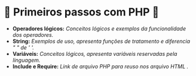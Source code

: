 #  :elephant: Primeiros passos com PHP :elephant:

- **Operadores lógicos:** _Conceitos lógicos e exemplos da funcionalidade dos operadores._
- **String:** _Exemplos de uso, apresenta funções de tratamento e diferencia " " de ' '._
- **Variáveis:** _Conceitos lógicos, apresenta variáveis reservadas pela linguagem._
- **Include e Require:** _Link de arquivo PHP para reuso nos arquivo HTML ._

